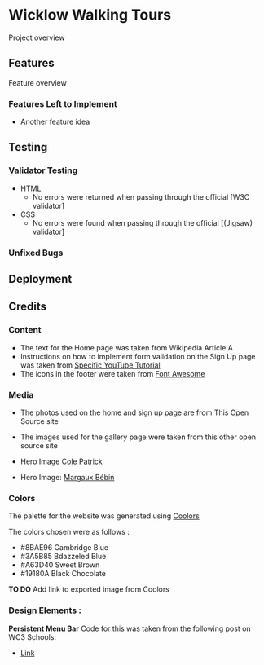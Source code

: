 # Wicklow Walking Tours

Project overview

## Features 

Feature overview


### Features Left to Implement

- Another feature idea

## Testing 



### Validator Testing 

- HTML
  - No errors were returned when passing through the official [W3C validator]
- CSS
  - No errors were found when passing through the official [(Jigsaw) validator]

### Unfixed Bugs



## Deployment



## Credits 


### Content 

- The text for the Home page was taken from Wikipedia Article A
- Instructions on how to implement form validation on the Sign Up page was taken from [Specific YouTube Tutorial](https://www.youtube.com/)
- The icons in the footer were taken from [Font Awesome](https://fontawesome.com/)

### Media

- The photos used on the home and sign up page are from This Open Source site
- The images used for the gallery page were taken from this other open source site


- Hero Image 
[Cole Patrick](https://unsplash.com/photos/LttKJcNHzUc?utm_source=unsplash&utm_medium=referral&utm_content=creditShareLink)

- Hero Image:
[Margaux Bébin](https://unsplash.com/photos/6YZ2w5NRIAg?utm_source=unsplash&utm_medium=referral&utm_content=creditShareLink)


### Colors

The palette for the website was generated using [Coolors](https://coolors.co/8bae96-3a5b85-a63d40-19180a)

The colors chosen were as follows :
- #8BAE96 Cambridge Blue
- #3A5B85 Bdazzeled Blue
- #A63D40 Sweet Brown
- #19180A Black Chocolate


**TO DO** Add link to exported image from Coolors


### Design Elements :

**Persistent Menu Bar**
Code for this was taken from the following post on WC3 Schools:

- [Link](https://www.w3schools.com/howto/howto_css_fixed_menu.asp)





